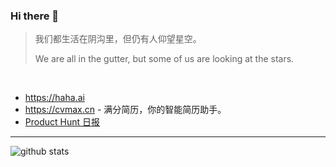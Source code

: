 ### Hi there 👋

<!--
**xpzouying/xpzouying** is a ✨ _special_ ✨ repository because its `README.md` (this file) appears on your GitHub profile.


Here are some ideas to get you started:

- 🔭 I’m currently working on ...
- 🌱 I’m currently learning ...
- 👯 I’m looking to collaborate on ...
- 🤔 I’m looking for help with ...
- 💬 Ask me about ...
- 📫 How to reach me: ...
- 😄 Pronouns: ...
- ⚡ Fun fact: ...
-->

> 我们都生活在阴沟里，但仍有人仰望星空。
>
> We are all in the gutter, but some of us are looking at the stars.

<br />

* https://haha.ai
* https://cvmax.cn - 满分简历，你的智能简历助手。
* [Product Hunt 日报](https://product-daily.haha.ai/)

<hr />

<!--
  [![Anurag's GitHub stats](https://github-readme-stats.vercel.app/api?username=xpzouying&count_private=true&show_icons=true)](https://github.com/anuraghazra/github-readme-stats)
-->

<picture decoding="async" loading="lazy">
  <source media="(prefers-color-scheme: light)" srcset="https://pixel-profile-zy.vercel.app/api/github-stats?username=xpzouying&screen_effect=false&background=linear-gradient(to%20bottom%20right%2C%20%2374dcc4%2C%20%234597e9)">
  <source media="(prefers-color-scheme: dark)" srcset="https://pixel-profile-zy.vercel.app/api/github-stats?username=xpzouying&screen_effect=true&background=linear-gradient(to%20bottom%20right%2C%20%235580eb%2C%20%232aeeff)">
  <img alt="github stats" src="https://pixel-profile-zy.vercel.app/api/github-stats?username=xpzouying&screen_effect=false&background=linear-gradient(to%20bottom%20right%2C%20%2374dcc4%2C%20%234597e9)">
</picture>
